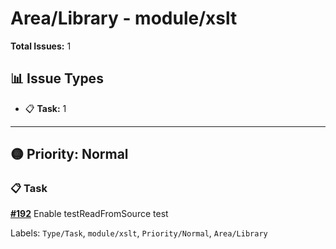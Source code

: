 # Area/Library - module/xslt

**Total Issues:** 1

## 📊 Issue Types

- 📋 **Task:** 1

---

## 🟡 Priority: Normal

### 📋 Task

**[#192](https://github.com/ballerina-platform/ballerina-library/issues/192)** Enable testReadFromSource test

Labels: `Type/Task`, `module/xslt`, `Priority/Normal`, `Area/Library`

